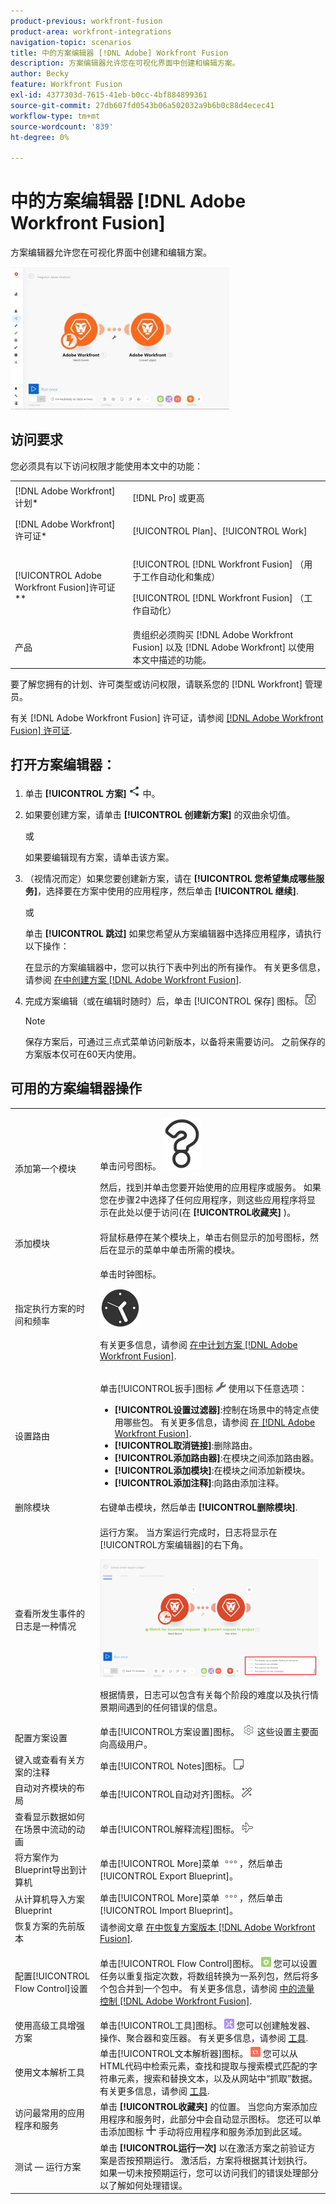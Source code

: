 ```yaml
---
product-previous: workfront-fusion
product-area: workfront-integrations
navigation-topic: scenarios
title: 中的方案编辑器 [!DNL Adobe] Workfront Fusion
description: 方案编辑器允许您在可视化界面中创建和编辑方案。
author: Becky
feature: Workfront Fusion
exl-id: 4377303d-7615-41eb-b0cc-4bf884899361
source-git-commit: 27db607fd0543b06a502032a9b6b0c88d4ecec41
workflow-type: tm+mt
source-wordcount: '839'
ht-degree: 0%

---
```


# 中的方案编辑器 [!DNL Adobe Workfront Fusion]

方案编辑器允许您在可视化界面中创建和编辑方案。

![](assets/scenario-editor-350x228.jpg)

## 访问要求

您必须具有以下访问权限才能使用本文中的功能：

<table style="table-layout:auto"> 
 <col> 
 <col> 
 <tbody> 
  <tr> 
    <td role="rowheader">[!DNL Adobe Workfront] 计划*</td> 
   <td> <p>[!DNL Pro] 或更高</p> </td> 
  </tr> 
  <tr data-mc-conditions=""> 
   <td role="rowheader">[!DNL Adobe Workfront] 许可证*</td> 
   <td> <p>[!UICONTROL Plan]、[!UICONTROL Work]</p> </td> 
  </tr> 
  <tr> 
   <td role="rowheader">[!UICONTROL Adobe Workfront Fusion]许可证**</td> 
   <td> <p>[!UICONTROL [!DNL Workfront Fusion] （用于工作自动化和集成） </p><p>[!UICONTROL [!DNL Workfront Fusion] （工作自动化）</p>  </td> 
  </tr> 
  <tr> 
   <td role="rowheader">产品</td> 
   <td>贵组织必须购买 [!DNL Adobe Workfront Fusion] 以及 [!DNL Adobe Workfront] 以使用本文中描述的功能。</td> 
  </tr> 
 </tbody> 
</table>

要了解您拥有的计划、许可类型或访问权限，请联系您的 [!DNL Workfront] 管理员。

有关 [!DNL Adobe Workfront Fusion] 许可证，请参阅 [[!DNL Adobe Workfront Fusion] 许可证](../../workfront-fusion/get-started/license-automation-vs-integration.md).

## 打开方案编辑器：

1. 单击 **[!UICONTROL 方案]** ![](assets/scenarios-icon.png) 中。

1. 如果要创建方案，请单击 **[!UICONTROL 创建新方案]** 的双曲余切值。

   或

   如果要编辑现有方案，请单击该方案。

1. （视情况而定）如果您要创建新方案，请在 **[!UICONTROL 您希望集成哪些服务]**，选择要在方案中使用的应用程序，然后单击 **[!UICONTROL 继续]**.

   或

   单击 **[!UICONTROL 跳过]** 如果您希望从方案编辑器中选择应用程序，请执行以下操作：

   在显示的方案编辑器中，您可以执行下表中列出的所有操作。 有关更多信息，请参阅 [在中创建方案 [!DNL Adobe Workfront Fusion]](../../workfront-fusion/scenarios/create-a-scenario.md).

1. 完成方案编辑（或在编辑时随时）后，单击 [!UICONTROL 保存] 图标。 ![](assets/save-icon.gif)

   >[!NOTE]
   >
   >保存方案后，可通过三点式菜单访问新版本，以备将来需要访问。 之前保存的方案版本仅可在60天内使用。

## 可用的方案编辑器操作

<table style="table-layout:auto"> 
<tbody>
  <tr>
     <td role="rowheader">添加第一个模块</td>
     <td> <p>单击问号图标。 <img src="assets/question-mark-full-size.png"></p> <p> 然后，找到并单击您要开始使用的应用程序或服务。 如果您在步骤2中选择了任何应用程序，则这些应用程序将显示在此处以便于访问(在 <strong>[!UICONTROL收藏夹]</strong> )。</p> </td>
  </tr>
  <tr>
     <td role="rowheader">添加模块</td>
     <td>将鼠标悬停在某个模块上，单击右侧显示的加号图标，然后在显示的菜单中单击所需的模块。</td>
  </tr>  
  <tr>   
     <td role="rowheader">指定执行方案的时间和频率</td>  
      <td> <p>单击时钟图标。 </p> <p> <img src="assets/clock-icon.gif"> </p> <p>有关更多信息，请参阅 <a href="../../workfront-fusion/scenarios/schedule-a-scenario.md" class="MCXref xref">在中计划方案 [!DNL Adobe Workfront Fusion]</a>.</p> </td>
  </tr>  
  <tr>
     <td role="rowheader">设置路由</td>   
     <td> <p>单击[!UICONTROL扳手]图标 <img src="assets/wrench-icon.gif"> 使用以下任意选项：</p>    
       <ul>
         <li><strong>[!UICONTROL设置过滤器]</strong>:控制在场景中的特定点使用哪些包。 有关更多信息，请参阅 <a href="../../workfront-fusion/scenarios/add-a-filter-to-a-scenario.md" class="MCXref xref">在 [!DNL Adobe Workfront Fusion]</a>.</li>     
         <li><strong>[!UICONTROL取消链接]</strong>:删除路由。</li>     
         <li><strong>[!UICONTROL添加路由器]</strong>:在模块之间添加路由器。 </li>     
         <li><strong>[!UICONTROL添加模块]</strong>:在模块之间添加新模块。</li>     
         <li><strong>[!UICONTROL添加注释]</strong>:向路由添加注释。</li>   
       </ul> 
     </td>  
  </tr>  
  <tr>  
     <td role="rowheader">删除模块</td>   
     <td>右键单击模块，然后单击 <strong>[!UICONTROL删除模块]</strong>.</td>  
   </tr>  
   <tr> 
     <td role="rowheader">查看所发生事件的日志是一种情况</td>     
     <td> 
       <p>运行方案。 当方案运行完成时，日志将显示在[!UICONTROL方案编辑器]的右下角。 </p> <p> <img src="assets/log-350x189.png" style="width: 350;height: 189;"> </p> <p>根据情景，日志可以包含有关每个阶段的难度以及执行情景期间遇到的任何错误的信息。</p> 
     </td>  
   </tr>  
   <tr>   
     <td role="rowheader">配置方案设置</td>   
     <td>单击[!UICONTROL方案设置]图标。 <img src="assets/gear-icon-settings.png"> 这些设置主要面向高级用户。</td>  
   </tr>  
   <tr>   
     <td role="rowheader">键入或查看有关方案的注释</td>   
     <td>单击[!UICONTROL Notes]图标。 <img src="assets/notes-icon.gif"></td>  
   </tr>  
   <tr> 
     <td role="rowheader">自动对齐模块的布局 </td>   
     <td>单击[!UICONTROL自动对齐]图标。 <img src="assets/auto-align-icon.gif"></td>  </tr>  <tr>   <td role="rowheader">查看显示数据如何在场景中流动的动画</td>   <td>单击[!UICONTROL解释流程]图标。 <img src="assets/explain-flow-airplane-icon.gif"></td>  
   </tr>  
   <tr> 
     <td role="rowheader">将方案作为Blueprint导出到计算机</td>   
     <td>单击[!UICONTROL More]菜单 <img src="assets/more-icon.png">，然后单击[!UICONTROL Export Blueprint]。</td>  
   </tr>  
   <tr>   
     <td role="rowheader">从计算机导入方案Blueprint</td>   
     <td>单击[!UICONTROL More]菜单 <img src="assets/more-icon.png">，然后单击[!UICONTROL Import Blueprint]。</td>  
   </tr>  
   <tr>   
     <td role="rowheader">恢复方案的先前版本</td>   
     <td>请参阅文章 <a href="../../workfront-fusion/scenarios/restore-a-scenario-version.md" class="MCXref xref">在中恢复方案版本 [!DNL Adobe Workfront Fusion]</a>.</td>  
   </tr>  
   <tr> 
     <td role="rowheader">配置[!UICONTROL Flow Control]设置</td>   
     <td> <p>单击[!UICONTROL Flow Control]图标。 <img src="assets/flow-control-icon.gif"> 您可以设置任务以重复指定次数，将数组转换为一系列包，然后将多个包合并到一个包中。 有关更多信息，请参阅 <a href="../../workfront-fusion/apps-and-their-modules/flow-control.md" class="MCXref xref">中的流量控制 [!DNL Adobe Workfront Fusion]</a>.</p> </td>  
   </tr>  
   <tr> 
     <td role="rowheader">使用高级工具增强方案</td>   
     <td>单击[!UICONTROL工具]图标。 <img src="assets/tools-icon.gif"> 您可以创建触发器、操作、聚合器和变压器。 有关更多信息，请参阅 <a href="../../workfront-fusion/apps-and-their-modules/tools-modules.md" class="MCXref xref">工具</a>.</td>  
   </tr>  
   <tr> 
     <td role="rowheader">使用文本解析工具</td>   
     <td>单击[!UICONTROL文本解析器]图标。 <img src="assets/text-parser-icon.gif"> 您可以从HTML代码中检索元素，查找和提取与搜索模式匹配的字符串元素，搜索和替换文本，以及从网站中“抓取”数据。 有关更多信息，请参阅 <a href="../../workfront-fusion/apps-and-their-modules/tools-modules.md" class="MCXref xref">工具</a>.</td>  
   </tr>  
   <tr> 
     <td role="rowheader">访问最常用的应用程序和服务</td>   
     <td> 单击 <strong>[!UICONTROL收藏夹]</strong> 的位置。 当您向方案添加应用程序和服务时，此部分中会自动显示图标。 您还可以单击添加图标 <img src="assets/add-icon.gif"> 手动将应用程序和服务添加到此区域。</td>  
   </tr>  
   <tr> 
     <td role="rowheader">测试 — 运行方案</td>   
     <td>单击 <strong>[!UICONTROL运行一次]</strong> 以在激活方案之前验证方案是否按预期运行。 激活后，方案将根据其计划执行。 如果一切未按预期运行，您可以访问我们的错误处理部分以了解如何处理错误。</td> 
   </tr> 
</tbody>
</table>
